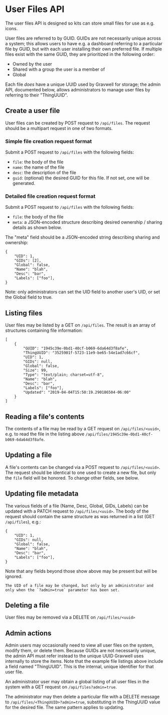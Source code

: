 # User Files API

The user files API is designed so kits can store small files for use as e.g. icons.

User files are referred to by GUID. GUIDs are not necessarily unique across a system; this allows users to have e.g. a dashboard referring to a particular file by GUID, but with each user installing their own preferred file. If multiple files exist with the same GUID, they are prioritized in the following order:

* Owned by the user
* Shared with a group the user is a member of
* Global

 Each file *does* have a unique UUID used by Gravwell for storage; the admin API, documented below, allows administrators to manage user files by referring to their "ThingUUID".

## Create a user file

User files can be created by POST request to `/api/files`. The request should be a multipart request in one of two formats.

### Simple file creation request format

Submit a POST request to `/api/files` with the following fields:

* `file`: the body of the file
* `name`: the name of the file
* `desc`: the description of the file
* `guid`: (optional) the desired GUID for this file. If not set, one will be generated.

### Detailed file creation request format

Submit a POST request to `/api/files` with the following fields:

* `file`: the body of the file
* `meta`: a JSON-encoded structure describing desired ownership / sharing details as shown below.

The "meta" field should be a JSON-encoded string describing sharing and ownership:

```
{
	"UID": 1,
	"GIDs": [2],
	"Global": false,
	"Name": "blah",
	"Desc": "bar",
	"Labels": ["foo"],
}
```

Note: only administrators can set the UID field to another user's UID, or set the Global field to true.


## Listing files

User files may be listed by a GET on `/api/files`. The result is an array of structures containing file information:

```
[
	{
		"GUID": "1945c39e-0bd1-40cf-b069-6da64d3f8afe",
		"ThingUUID": "3525901f-5723-11e9-be65-54e1ad7c66cf",
		"UID": 1,
		"GIDs": null,
		"Global": false,
		"Size": 99,
		"Type": "text/plain; charset=utf-8",
		"Name": "blah",
		"Desc": "bar",
		"Labels": ["foo"],
		"Updated": "2019-04-04T15:50:19.290186504-06:00"
	}
]
```

## Reading a file's contents

The contents of a file may be read by a GET request on `/api/files/<uuid>`, e.g. to read the file in the listing above `/api/files/1945c39e-0bd1-40cf-b069-6da64d3f8afe`.

## Updating a file

A file's contents can be changed via a POST request to `/api/files/<uuid>`. The request should be identical to one used to create a new file, but only the `file` field will be honored. To change other fields, see below.

## Updating file metadata

The various fields of a file (Name, Desc, Global, GIDs, Labels) can be updated with a PATCH request to `/api/files/<uuid>`. The body of the request should contain the same structure as was returned in a list (GET `/api/files`), e.g.:

```
{
	"UID": 1,
	"GIDs": null,
	"Global": false,
	"Name": "blah",
	"Desc": "bar",
	"Labels": ["foo"],
}
```

Note that any fields beyond those show above may be present but will be ignored.

```{attention}
The UID of a file may be changed, but only by an administrator and only when the `?admin=true` parameter has been set.
```

## Deleting a file

User files may be removed via a DELETE on `/api/files/<uuid>`

## Admin actions

Admin users may occasionally need to view all user files on the system, modify them, or delete them. Because GUIDs are not necessarily unique, the admin API must refer instead to the unique UUID Gravwell uses internally to store the items. Note that the example file listings above include a field named "ThingUUID". This is the internal, unique identifier for that user file.

An administrator user may obtain a global listing of all user files in the system with a GET request on `/api/files?admin=true`.

The administrator may then delete a particular file with a DELETE message to `/api/files/<ThingUUID>?admin=true`, substituting in the ThingUUID value for the desired file. The same pattern applies to updating.
